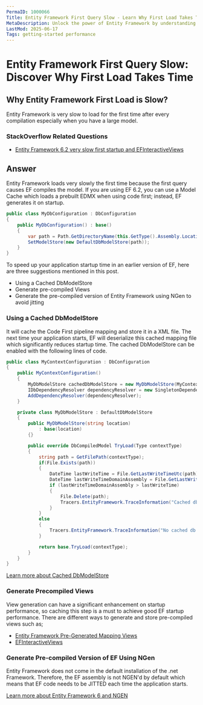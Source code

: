 ```yaml
---
PermaID: 1000066
Title: Entity Framework First Query Slow - Learn Why First Load Takes Time
MetaDescription: Unlock the power of Entity Framework by understanding why the first query is slow. Learn why the first load can take several seconds, why it's fast after, and how to cache and pre-compile views.
LastMod: 2025-06-17
Tags: getting-started performance
---
```


# Entity Framework First Query Slow: Discover Why First Load Takes Time

## Why Entity Framework First Load is Slow?

Entity Framework is very slow to load for the first time after every compilation especially when you have a large model.

### StackOverflow Related Questions

 - [Entity Framework 6.2 very slow first startup and EFInteractiveViews](https://stackoverflow.com/questions/52376465/entity-framework-6-2-very-slow-first-startup-and-efinteractiveviews/52405059#52405059)

## Answer

Entity Framework loads very slowly the first time because the first query causes EF compiles the model. If you are using EF 6.2, you can use a Model Cache which loads a prebuilt EDMX when using code first; instead, EF generates it on startup.

```csharp
public class MyDbConfiguration : DbConfiguration
{
    public MyDbConfiguration() : base()
    {
        var path = Path.GetDirectoryName(this.GetType().Assembly.Location);
        SetModelStore(new DefaultDbModelStore(path));
    }
}
```

To speed up your application startup time in an earlier version of EF, here are three suggestions mentioned in this post.

 - Using a Cached DbModelStore
 - Generate pre-compiled Views
 - Generate the pre-compiled version of Entity Framework using NGen to avoid jitting

### Using a Cached DbModelStore

It will cache the Code First pipeline mapping and store it in a XML file. The next time your application starts, EF will deserialize this cached mapping file which significantly reduces startup time. The cached DbModelStore can be enabled with the following lines of code.


```csharp
public class MyContextConfiguration : DbConfiguration
{
    public MyContextConfiguration()
    {
        MyDbModelStore cachedDbModelStore = new MyDbModelStore(MyContext.EfCacheDirPath);
        IDbDependencyResolver dependencyResolver = new SingletonDependencyResolver<DbModelStore>(cachedDbModelStore);
        AddDependencyResolver(dependencyResolver);
    }

    private class MyDbModelStore : DefaultDbModelStore
    {
        public MyDbModelStore(string location)
            : base(location)
        {}

        public override DbCompiledModel TryLoad(Type contextType)
        {
            string path = GetFilePath(contextType);
            if(File.Exists(path))
            {
                DateTime lastWriteTime = File.GetLastWriteTimeUtc(path);
                DateTime lastWriteTimeDomainAssembly = File.GetLastWriteTimeUtc(typeof(MyDomain.SomeTypeInOurDomain).Assembly.Location);
                if (lastWriteTimeDomainAssembly > lastWriteTime)
                {
                    File.Delete(path);
                    Tracers.EntityFramework.TraceInformation("Cached db model obsolete. Re-creating cached db model edmx.");
                }
            }
            else
            {
                Tracers.EntityFramework.TraceInformation("No cached db model found. Creating cached db model edmx.");
            }

            return base.TryLoad(contextType);
        }
    }
}
```

[Learn more about Cached DbModelStore](https://gist.github.com/davidroth/9886349)

### Generate Precompiled Views

View generation can have a significant enhancement on startup performance, so caching this step is a must to achieve good EF startup performance. There are different ways to generate and store pre-compiled views such as;

 - [Entity Framework Pre-Generated Mapping Views](https://msdn.microsoft.com/en-us/library/dn469601%28v=vs.113%29.aspx?f=255&MSPPError=-2147217396)
 - [EFInteractiveViews](https://github.com/moozzyk/EFInteractiveViews)

### Generate Pre-compiled Version of EF Using NGen

Entity Framework does not come in the default installation of the .net Framework. Therefore, the EF assembly is not NGEN'd by default which means that EF code needs to be JITTED each time the application starts.

[Learn more about Entity Framework 6 and NGEN](https://msdn.microsoft.com/tr-tr/data/dn582034?f=255&MSPPError=-2147217396)